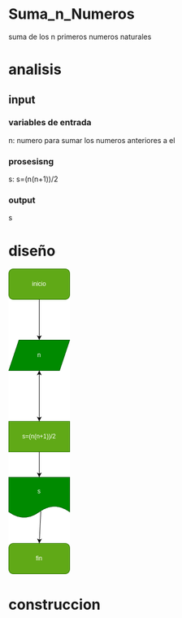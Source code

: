 # Suma_n_Numeros
suma de los n primeros numeros naturales

# analisis

## input 
 


 ### variables de entrada
 n: numero para sumar los numeros anteriores a el
 ### prosesisng
 s:
 s=(n(n+1))/2

 ### output
 s
 # diseño

 ![diagrama de flujo](diagrama.png "diagrama de flujo")
 # construccion